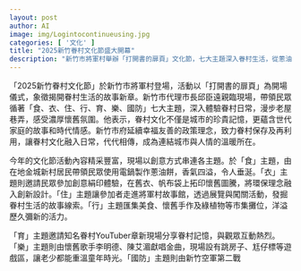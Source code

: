 ```yaml
---
layout: post
author: AI
image: img/Logintocontinueusing.jpg
categories: [ '文化' ]
title: "2025新竹眷村文化節盛大開幕"
description: "新竹市將軍村舉辦「打開書的扉頁」文化節，七大主題深入眷村生活，從蔥油餅DIY到懷舊遊戲，全齡共感城市記憶，展現飲食、創意手作、故事探索、市集體驗、YouTuber分享、金曲演唱及空軍互動，注入新竹眷村活力與人情味。"
---
```

「2025新竹眷村文化節」於新竹市將軍村登場，活動以「打開書的扉頁」為開場儀式，象徵揭開眷村生活的故事新章。新竹市代理市長邱臣遠親臨現場，帶領民眾循著「食、衣、住、行、育、樂、國防」七大主題，深入體驗眷村日常，漫步老屋巷弄，感受濃厚懷舊氛圍。他表示，眷村文化不僅是城市的珍貴記憶，更蘊含世代家庭的故事和時代情感。新竹市府延續幸福友善的政策理念，致力眷村保存及再利用，讓眷村文化融入日常，代代相傳，成為連結城市與人情的溫暖所在。

今年的文化節活動內容精采豐富，現場以創意方式串連各主題。於「食」主題，由在地金城新村居民帶領民眾使用電鍋製作蔥油餅，香氣四溢，令人垂涎。「衣」主題則邀請民眾參加創意絹印體驗，在舊衣、帆布袋上拓印懷舊圖騰，將環保理念融入創新設計。「住」主題讓參加者走進將軍村故事館，透過展覽與闖關活動，發掘眷村生活的故事線索。「行」主題匯集美食、懷舊手作及綠植物等市集攤位，洋溢歷久彌新的活力。

「育」主題邀請知名眷村YouTuber章新現場分享眷村記憶，與觀眾互動熱烈。「樂」主題則由懷舊歌手李明德、陳艾湄獻唱金曲，現場設有跳房子、尪仔標等遊戲區，讓老少都能重溫童年時光。「國防」主題則由新竹空軍第二戰